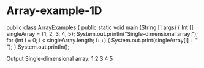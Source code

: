 # Array-example-1D
public class ArrayExamples {
    public static void main (String [] args) {
        Int [] singleArray = {1, 2, 3, 4, 5};
        System.out.println("Single-dimensional array:");
        for (int i = 0; i < singleArray.length; i++) {
            System.out.print(singleArray[i] + " ");
        }
        System.out.println();

Output 
Single-dimensional array:
1 2 3 4 5

